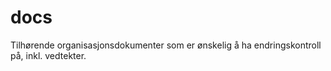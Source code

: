 # docs
Tilhørende organisasjonsdokumenter som er ønskelig å ha endringskontroll på, inkl. vedtekter.
